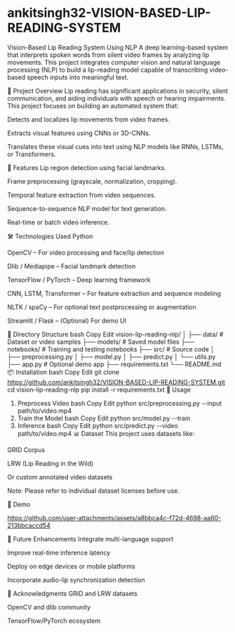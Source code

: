 # ankitsingh32-VISION-BASED-LIP-READING-SYSTEM
Vision-Based Lip Reading System Using NLP
A deep learning-based system that interprets spoken words from silent video frames by analyzing lip movements. This project integrates computer vision and natural language processing (NLP) to build a lip-reading model capable of transcribing video-based speech inputs into meaningful text.

🧠 Project Overview
Lip reading has significant applications in security, silent communication, and aiding individuals with speech or hearing impairments. This project focuses on building an automated system that:

Detects and localizes lip movements from video frames.

Extracts visual features using CNNs or 3D-CNNs.

Translates these visual cues into text using NLP models like RNNs, LSTMs, or Transformers.

🔧 Features
Lip region detection using facial landmarks.

Frame preprocessing (grayscale, normalization, cropping).

Temporal feature extraction from video sequences.

Sequence-to-sequence NLP model for text generation.

Real-time or batch video inference.

🛠️ Technologies Used
Python

OpenCV – For video processing and face/lip detection

Dlib / Mediapipe – Facial landmark detection

TensorFlow / PyTorch – Deep learning framework

CNN, LSTM, Transformer – For feature extraction and sequence modeling

NLTK / spaCy – For optional text postprocessing or augmentation

Streamlit / Flask – (Optional) For demo UI

📁 Directory Structure
bash
Copy
Edit
vision-lip-reading-nlp/
│
├── data/                   # Dataset or video samples
├── models/                 # Saved model files
├── notebooks/              # Training and testing notebooks
├── src/                    # Source code
│   ├── preprocessing.py
│   ├── model.py
│   ├── predict.py
│   └── utils.py
├── app.py                  # Optional demo app
├── requirements.txt
└── README.md
📦 Installation
bash
Copy
Edit
git clone https://github.com/ankitsingh32/VISION-BASED-LIP-READING-SYSTEM.git
cd vision-lip-reading-nlp
pip install -r requirements.txt
🧪 Usage
1. Preprocess Video
bash
Copy
Edit
python src/preprocessing.py --input path/to/video.mp4
2. Train the Model
bash
Copy
Edit
python src/model.py --train
3. Inference
bash
Copy
Edit
python src/predict.py --video path/to/video.mp4
📊 Dataset
This project uses datasets like:

GRID Corpus

LRW (Lip Reading in the Wild)

Or custom annotated video datasets

Note: Please refer to individual dataset licenses before use.

🚀 Demo


https://github.com/user-attachments/assets/a8bbca4c-f72d-4698-aa60-213bbcaccd54



🧩 Future Enhancements
Integrate multi-language support

Improve real-time inference latency

Deploy on edge devices or mobile platforms

Incorporate audio-lip synchronization detection

🙌 Acknowledgments
GRID and LRW datasets

OpenCV and dlib community

TensorFlow/PyTorch ecosystem

